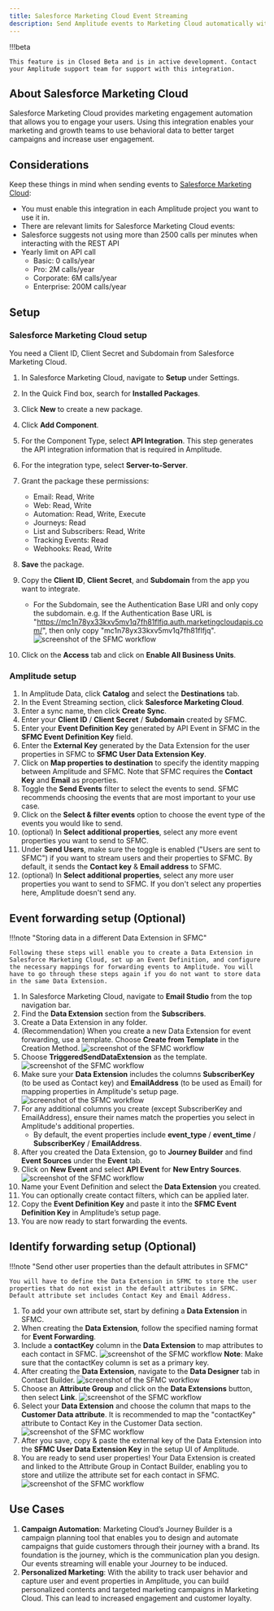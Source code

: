 ```yaml
---
title: Salesforce Marketing Cloud Event Streaming
description: Send Amplitude events to Marketing Cloud automatically with just a few clicks.
---
```


!!!beta

    This feature is in Closed Beta and is in active development. Contact your Amplitude support team for support with this integration.

## About Salesforce Marketing Cloud

Salesforce Marketing Cloud provides marketing engagement automation that allows you to engage your users. Using this integration enables your marketing and growth teams to use behavioral data to better target campaigns and increase user engagement.

## Considerations

Keep these things in mind when sending events to [Salesforce Marketing Cloud](https://www.salesforce.com/content/dam/web/en_us/www/documents/pricing/mc_email_journey_pricing_sheet.pdf):

- You must enable this integration in each Amplitude project you want to use it in.
- There are relevant limits for Salesforce Marketing Cloud events:
- Salesforce suggests not using more than 2500 calls per minutes when interacting with the REST API
- Yearly limit on API call
    - Basic: 0 calls/year
    - Pro: 2M calls/year
    - Corporate: 6M calls/year
    - Enterprise: 200M calls/year
  
## Setup

### Salesforce Marketing Cloud setup

You need a Client ID, Client Secret and Subdomain from Salesforce Marketing Cloud.

1. In Salesforce Marketing Cloud, navigate to **Setup** under Settings.
2. In the Quick Find box, search for **Installed Packages**.
3. Click **New** to create a new package.
4. Click **Add Component**.
5. For the Component Type, select **API Integration**. This step generates the API integration information that is required in Amplitude.
6. For the integration type, select **Server-to-Server**.
7. Grant the package these permissions:
    - Email: Read, Write
    - Web: Read, Write
    - Automation: Read, Write, Execute
    - Journeys: Read
    - List and Subscribers: Read, Write
    - Tracking Events: Read
    - Webhooks: Read, Write
8. **Save** the package.
9. Copy the **Client ID**, **Client Secret**, and **Subdomain** from the app you want to integrate.

    - For the Subdomain, see the Authentication Base URI and only copy the subdomain. e.g. If the Authentication Base URL is "https://mc1n78yx33kxv5mv1q7fh81flfjq.auth.marketingcloudapis.com/", then only copy "mc1n78yx33kxv5mv1q7fh81flfjq".
    ![screenshot of the SFMC workflow](../../assets/images/SFMC-v2-credentials.png)

10. Click on the **Access** tab and click on **Enable All Business Units**.

### Amplitude setup

1. In Amplitude Data, click **Catalog** and select the **Destinations** tab.
2. In the Event Streaming section, click **Salesforce Marketing Cloud**.
3. Enter a sync name, then click **Create Sync**.
4. Enter your **Client ID** / **Client Secret** / **Subdomain** created by SFMC.
5. Enter your **Event Definition Key** generated by API Event in SFMC in the **SFMC Event Definition Key** field.
6. Enter the **External Key** generated by the Data Extension for the user properties in SFMC to **SFMC User Data Extension Key**. 
7. Click on **Map properties to destination** to specify the identity mapping between Amplitude and SFMC. Note that SFMC requires the **Contact Key** and **Email** as properties.
8. Toggle the **Send Events** filter to select the events to send. SFMC recommends choosing the events that are most important to your use case.
9. Click on the **Select & filter events** option to choose the event type of the events you would like to send.
10. (optional) In **Select additional properties**, select any more event properties you want to send to SFMC.
11. Under **Send Users**, make sure the toggle is enabled ("Users are sent to SFMC") if you want to stream users and their properties to SFMC. By default, it sends the **Contact key** & **Email address** to SFMC.
12. (optional) In **Select additional properties**, select any more user properties you want to send to SFMC. If you don't select any properties here, Amplitude doesn't send any.

## Event forwarding setup (Optional)

!!!note "Storing data in a different Data Extension in SFMC"

    Following these steps will enable you to create a Data Extension in Salesforce Marketing Cloud, set up an Event Definition, and configure the necessary mappings for forwarding events to Amplitude. You will have to go through these steps again if you do not want to store data in the same Data Extension. 

1. In Salesforce Marketing Cloud, navigate to **Email Studio** from the top navigation bar.
2. Find the **Data Extension** section from the **Subscribers**.
3. Create a Data Extension in any folder.
4. (Recommendation) When you create a new Data Extension for event forwarding, use a template. Choose **Create from Template** in the Creation Method.
![screenshot of the SFMC workflow](../../assets/images/SFMC-event-forwarding-create-de.png)
5. Choose **TriggeredSendDataExtension** as the template.
![screenshot of the SFMC workflow](../../assets/images/SFMC-event-forwarding-template.png)
6. Make sure your **Data Extension** includes the columns **SubscriberKey** (to be used as Contact key) and **EmailAddress** (to be used as Email) for mapping properties in Amplitude's setup page.
![screenshot of the SFMC workflow](../../assets/images/SFMC-event-forwarding-de-column.png)
7. For any additional columns you create (except SubscriberKey and EmailAddress), ensure their names match the properties you select in Amplitude's additional properties.
    - By default, the event properties include **event_type** / **event_time** / **SubscriberKey** / **EmailAddress**.
8. After you created the Data Extension, go to **Journey Builder** and find **Event Sources** under the **Event** tab.
9. Click on **New Event** and select **API Event** for **New Entry Sources**.
![screenshot of the SFMC workflow](../../assets/images/SFMC-event-forwarding-api-event.png)
10. Name your Event Definition and select the **Data Extension** you created.
11. You can optionally create contact filters, which can be applied later.
12. Copy the **Event Definition Key** and paste it into the **SFMC Event Definition Key** in Amplitude’s setup page.
13. You are now ready to start forwarding the events.

## Identify forwarding setup (Optional)

!!!note "Send other user properties than the default attributes in SFMC"

    You will have to define the Data Extension in SFMC to store the user properties that do not exist in the default attributes in SFMC. Default attribute set includes Contact Key and Email Address.

1. To add your own attribute set, start by defining a **Data Extension** in SFMC.
2. When creating the **Data Extension**, follow the specified naming format for **Event Forwarding**.
3. Include a **contactKey** column in the **Data Extension** to map attributes to each contact in SFMC.
![screenshot of the SFMC workflow](../../assets/images/SFMC-identify-forwarding-de.png)
**Note**: Make sure that the contactKey column is set as a primary key.
4. After creating the **Data Extension**, navigate to the **Data Designer** tab in Contact Builder.
![screenshot of the SFMC workflow](../../assets/images/SFMC-identify-forwarding-dd.png)
5. Choose an **Attribute Group** and click on the **Data Extensions** button, then select **Link**.
![screenshot of the SFMC workflow](../../assets/images/SFMC-identify-forwarding-link-de.png)
6. Select your **Data Extension** and choose the column that maps to the **Customer Data attribute**. It is recommended to map the "contactKey" attribute to Contact Key in the Customer Data section.
![screenshot of the SFMC workflow](../../assets/images/SFMC-identify-forwarding-link-contact.png)
7. After you save, copy & paste the external key of the Data Extension into the **SFMC User Data Extension Key** in the setup UI of Amplitude.
8. You are ready to send user properties! Your Data Extension is created and linked to the Attribute Group in Contact Builder, enabling you to store and utilize the attribute set for each contact in SFMC.
![screenshot of the SFMC workflow](../../assets/images/SFMC-identify-forwarding-result.png)

## Use Cases

1. **Campaign Automation**: Marketing Cloud’s Journey Builder is a campaign planning tool that enables you to design and automate campaigns that guide customers through their journey with a brand. Its foundation is the journey, which is the communication plan you design. Our events streaming will enable your Journey to be induced.
2. **Personalized Marketing**: With the ability to track user behavior and capture user and event properties in Amplitude, you can build personalized contents and targeted marketing campaigns in Marketing Cloud. This can lead to increased engagement and customer loyalty.
